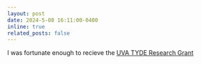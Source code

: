 ```yaml
---
layout: post
date: 2024-5-08 16:11:00-0400
inline: true
related_posts: false
---
```

I was fortunate enough to recieve the <a href='https://research.virginia.edu/Grand-challenges/grand-challenges-digital-technology-and-society/Technology-and-Youth-Development'>UVA TYDE Research Grant</a>